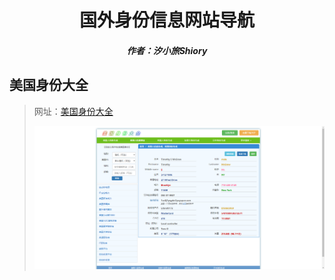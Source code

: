 <center><h1>国外身份信息网站导航</h1></center>

<center><h5>作者：汐小旅Shiory</h5></center>



## 美国身份大全

> 网址：[美国身份大全](https://www.bfsms.com/)
>
> ![](img/微信截图_20230521235154.png)

